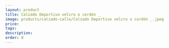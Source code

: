 ```yaml
---
layout: product
title: Calzado Deportivo velcro o cordón _
image: products/calzado-calle/Calzado Deportivo velcro o cordón _.jpeg
price: 
tags: 
description: 
order: 0
---
```

